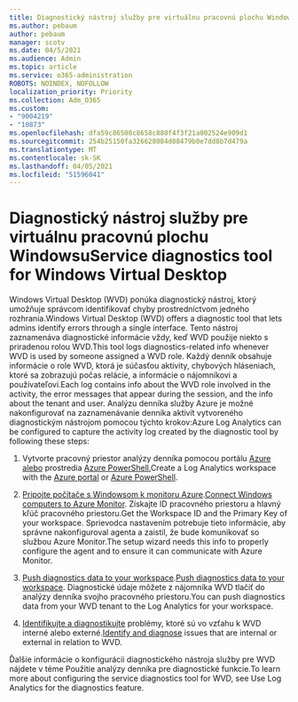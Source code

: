 ```yaml
---
title: Diagnostický nástroj služby pre virtuálnu pracovnú plochu Windowsu
ms.author: pebaum
author: pebaum
manager: scotv
ms.date: 04/5/2021
ms.audience: Admin
ms.topic: article
ms.service: o365-administration
ROBOTS: NOINDEX, NOFOLLOW
localization_priority: Priority
ms.collection: Adm_O365
ms.custom:
- "9004219"
- "10873"
ms.openlocfilehash: dfa59c86508c8658c880f4f3f21a002524e909d1
ms.sourcegitcommit: 254b25150fa326628084d08479b0e7dd8b7d479a
ms.translationtype: MT
ms.contentlocale: sk-SK
ms.lasthandoff: 04/05/2021
ms.locfileid: "51596041"
---
```

# <a name="service-diagnostics-tool-for-windows-virtual-desktop"></a><span data-ttu-id="e41b3-102">Diagnostický nástroj služby pre virtuálnu pracovnú plochu Windowsu</span><span class="sxs-lookup"><span data-stu-id="e41b3-102">Service diagnostics tool for Windows Virtual Desktop</span></span>

<span data-ttu-id="e41b3-103">Windows Virtual Desktop (WVD) ponúka diagnostický nástroj, ktorý umožňuje správcom identifikovať chyby prostredníctvom jedného rozhrania.</span><span class="sxs-lookup"><span data-stu-id="e41b3-103">Windows Virtual Desktop (WVD) offers a diagnostic tool that lets admins identify errors through a single interface.</span></span> <span data-ttu-id="e41b3-104">Tento nástroj zaznamenáva diagnostické informácie vždy, keď WVD použije niekto s priradenou rolou WVD.</span><span class="sxs-lookup"><span data-stu-id="e41b3-104">This tool logs diagnostics-related info whenever WVD is used by someone assigned a WVD role.</span></span> <span data-ttu-id="e41b3-105">Každý denník obsahuje informácie o role WVD, ktorá je súčasťou aktivity, chybových hláseniach, ktoré sa zobrazujú počas relácie, a informácie o nájomníkovi a používateľovi.</span><span class="sxs-lookup"><span data-stu-id="e41b3-105">Each log contains info about the WVD role involved in the activity, the error messages that appear during the session, and the info about the tenant and user.</span></span> <span data-ttu-id="e41b3-106">Analýzu denníka služby Azure je možné nakonfigurovať na zaznamenávanie denníka aktivít vytvoreného diagnostickým nástrojom pomocou týchto krokov:</span><span class="sxs-lookup"><span data-stu-id="e41b3-106">Azure Log Analytics can be configured to capture the activity log created by the diagnostic tool by following these steps:</span></span>

1. <span data-ttu-id="e41b3-107">Vytvorte pracovný priestor analýzy denníka pomocou portálu [Azure alebo](https://go.microsoft.com/fwlink/?linkid=2129500) prostredia [Azure PowerShell.](https://go.microsoft.com/fwlink/?linkid=2129501)</span><span class="sxs-lookup"><span data-stu-id="e41b3-107">Create a Log Analytics workspace with the [Azure portal](https://go.microsoft.com/fwlink/?linkid=2129500) or [Azure PowerShell](https://go.microsoft.com/fwlink/?linkid=2129501).</span></span>

1. <span data-ttu-id="e41b3-108">[Pripojte počítače s Windowsom k monitoru Azure](https://go.microsoft.com/fwlink/?linkid=2129913).</span><span class="sxs-lookup"><span data-stu-id="e41b3-108">[Connect Windows computers to Azure Monitor](https://go.microsoft.com/fwlink/?linkid=2129913).</span></span> <span data-ttu-id="e41b3-109">Získajte ID pracovného priestoru a hlavný kľúč pracovného priestoru.</span><span class="sxs-lookup"><span data-stu-id="e41b3-109">Get the Workspace ID and the Primary Key of your workspace.</span></span> <span data-ttu-id="e41b3-110">Sprievodca nastavením potrebuje tieto informácie, aby správne nakonfiguroval agenta a zaistil, že bude komunikovať so službou Azure Monitor.</span><span class="sxs-lookup"><span data-stu-id="e41b3-110">The setup wizard needs this info to properly configure the agent and to ensure it can communicate with Azure Monitor.</span></span>

1. <span data-ttu-id="e41b3-111">[Push diagnostics data to your workspace](https://go.microsoft.com/fwlink/?linkid=2128284).</span><span class="sxs-lookup"><span data-stu-id="e41b3-111">[Push diagnostics data to your workspace](https://go.microsoft.com/fwlink/?linkid=2128284).</span></span> <span data-ttu-id="e41b3-112">Diagnostické údaje môžete z nájomníka WVD tlačiť do analýzy denníka svojho pracovného priestoru.</span><span class="sxs-lookup"><span data-stu-id="e41b3-112">You can push diagnostics data from your WVD tenant to the Log Analytics for your workspace.</span></span>

1. <span data-ttu-id="e41b3-113">[Identifikujte a diagnostikujte](https://docs.microsoft.com/azure/virtual-desktop/diagnostics-role-service#diagnose-issues-with-powershell) problémy, ktoré sú vo vzťahu k WVD interné alebo externé.</span><span class="sxs-lookup"><span data-stu-id="e41b3-113">[Identify and diagnose](https://docs.microsoft.com/azure/virtual-desktop/diagnostics-role-service#diagnose-issues-with-powershell) issues that are internal or external in relation to WVD.</span></span>

<span data-ttu-id="e41b3-114">Ďalšie informácie o konfigurácii diagnostického nástroja služby pre WVD nájdete v téme Použitie analýzy denníka pre diagnostické funkcie.</span><span class="sxs-lookup"><span data-stu-id="e41b3-114">To learn more about configuring the service diagnostics tool for WVD, see Use Log Analytics for the diagnostics feature.</span></span>